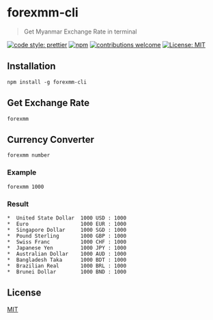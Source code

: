 # forexmm-cli

> Get Myanmar Exchange Rate in terminal

[![code style: prettier][prettier]][prettier-url]
[![npm][npm-download]][npm-dl-url]
[![contributions welcome][contri]][contri-url]
[![License: MIT][license]][license-url]

## Installation

```shell
npm install -g forexmm-cli
```

## Get Exchange Rate

```shell
forexmm
```

## Currency Converter

```shell
forexmm number
```

### Example

```shell
forexmm 1000
```

### Result

```shell
*  United State Dollar  1000 USD : 1000
*  Euro                 1000 EUR : 1000
*  Singapore Dollar     1000 SGD : 1000
*  Pound Sterling       1000 GBP : 1000
*  Swiss Franc          1000 CHF : 1000
*  Japanese Yen         1000 JPY : 1000
*  Australian Dollar    1000 AUD : 1000
*  Bangladesh Taka      1000 BDT : 1000
*  Brazilian Real       1000 BRL : 1000
*  Brunei Dollar        1000 BND : 1000
```

## License

[MIT](./LICENSE)

[contri]: https://img.shields.io/badge/contributions-welcome-brightgreen.svg?style=flat-square
[contri-url]: https://github.com/AungMyoKyaw/forexmm-cli/issues
[npm-download]: https://img.shields.io/npm/dt/forexmm-cli.svg?style=flat-square
[npm-dl-url]: https://www.npmjs.com/package/forexmm-cli
[license]: https://img.shields.io/badge/License-MIT-brightgreen.svg?style=flat-square
[license-url]: https://opensource.org/licenses/MIT
[prettier]: https://img.shields.io/badge/code_style-prettier-ff69b4.svg?style=flat-square
[prettier-url]: https://github.com/prettier/prettier
